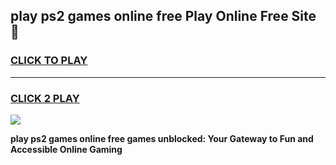 
## play ps2 games online free Play Online Free Site 👋
<h3>
<a href="https://download.freeplayer.one?title=play_ps2_games_online_free&ref=21F">CLICK TO PLAY</a></h3>
<hr>

<h3>
<a href="https://download.freeplayer.one?title=play_ps2_games_online_free&ref=21F">CLICK 2 PLAY</a>
  
</h3>

<a href="https://download.freeplayer.one?title=play_ps2_games_online_free&ref=21F"><img src="https://cdnb.artstation.com/p/assets/images/images/032/539/853/original/anto-thomas-button-gif.gif"></a>


**play ps2 games online free games unblocked: Your Gateway to Fun and Accessible Online Gaming**
